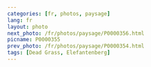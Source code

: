 ```yaml
---
categories: [fr, photos, paysage]
lang: fr
layout: photo
next_photo: /fr/photos/paysage/P0000356.html
picname: P0000355
prev_photo: /fr/photos/paysage/P0000354.html
tags: [Dead Grass, Elefantenberg]
---
```

